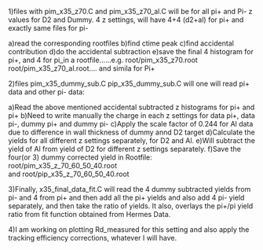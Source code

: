 1)files with pim_x35_z70.C and pim_x35_z70_al.C will be for all pi+ and Pi- z values for D2 and Dummy.
 4 z settings, will have 4+4 (d2+al) for pi+ and exactly same files for pi- 

a)read the corresponding rootfiles
b)find ctime peak
c)find accidental contribution
d)do the accidental subtraction
e)save the final 4 histogram for pi+, and 4 for pi_in a rootfile......e.g.
root/pim_x35_z70.root 
root/pim_x35_z70_al.root.... and simila for Pi+


2)files  pim_x35_dummy_sub.C pip_x35_dummy_sub.C will
one will read pi+ data and other pi- data:

a)Read the above mentioned accidental subtracted z histograms for pi+ and pi+
b)Need to write manually the charge in each z settings for data pi+, data pi-, dummy pi+ and dummy pi-
c)Apply the scale factor of 0.244 for Al data due to difference in wall thickness of dummy annd D2 target
d)Calculate the yields for all different z settings separately, for D2 and Al.
e)Will subtract the yield of Al from yield of D2 for different z settings separately.
f)Save the four(or 3) dummy corrected yield in Rootfile: root/pim_x35_z_70_60_50_40.root  
       	   	      	    	      	       and	 root/pip_x35_z_70_60_50_40.root


3)Finally, x35_final_data_fit.C will read the 4 dummy subtracted yields from pi- and 4 from pi+ and then add all the pi+ yields 
   and also add 4 pi- yield separately, and then take the ratio of yields.
    It also, overlays the pi+/pi yield ratio from fit function obtained from Hermes Data.

4)I am working on plotting Rd_measured for this setting and also apply the tracking efficiency corrections, whatever I will have.


